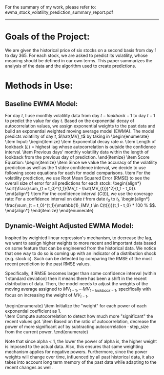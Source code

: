 For the summary of my work, please refer to: ewma_stock_volatility_prediction_summary_report.pdf
<hr> 

# Goals of the Project: 

We are given the historical price of six stocks on a second basis from day 1 to day 365. For each stock, we are
asked to predict its volatility, whose meaning should be defined in our own terms. This paper summarizes the
analysis of the data and the algorithm used to create predictions.

# Methods in Use: 

## Baseline EWMA Model:
For day $t$, I use monthly volatility data from day $t-lookback-1$ to day $t-1$ to predict the value for day $t$. Based on the exponential decay of autocorrelation values, we assign exponential weights to the past data and build an exponential weighted moving average model (EWMA). The model predicts volatility of day $t$, $\hat{MV}_t$ by taking in
\begin{enumerate}
    \item Input: 
      \begin{itemize}
          \item Exponential decay rate $\alpha$.
          \item Length of lookback ($L$) = highest lag whose autocorrelation is outside the confidence interval.
          \item Previous days' monthly volatility data within the length of lookback from the previous day of prediction.
      \end{itemize}
    \item Score Equation: 
      \begin{itemize}
          \item Since we value the accuracy of the volatility prediction as well as the 1 stdev confidence interval, we decide to use following score equations for each for model comparisons. 
          \item For the volatility prediction, we use Root Mean Squared Error (RMSE) to see the overall size of error for all predictions for each stock: 
          \begin{align*} 
          \sqrt{\frac{\sum_{t = t_0}^{t_1}(MV_t - \hat{MV_{t}})^2}{t_1 - t_0}}.
            \end{align*} 
          \item  For the confidence interval ($C(t)$), we use the coverage rate: For a confidence interval on date $t$ from date $t_0$ to $t_1$, 
         \begin{align*} 
         \frac{\sum_{t = t_0}^{t_1}(\mathbb{1}_{MV_t \in C(t)})}{t_1 - t_0} * 100 % $$.
         \end{align*} 
      \end{itemize}
\end{enumerate}

## Dynamic-Weight Adjusted EWMA Model: 
Inspired by weighted linear regression's mechanism, to decrease the lag, we want to assign higher weights to more recent and important data based on some feature that can be engineered from the historical data. We notice that one way to do so is coming up with an indicator of a distribution shock (e.g. stock c). Such can be detected by comparing the RMSE of the most recent prediction to the past RMSE values. 

Specifically, if RMSE becomes larger than some confidence interval (within 1 standard deviation) then it means there has been a shift in the recent distribution of data. Then, the model needs to adjust the weights of the moving average assigned to $MV_{t-1}, \cdots MV_{t-lookback-1}$, specifically with focus on increasing the weight of $MV_{t-1}$. 

\begin{enumerate}
    \item Initialize the "weight" for each power of each exponential coefficient as 1.  
    \item Compute autocorrelation to detect how much more "significant" the recent values got. 
    \item Based on the ratio of autocorrelation, decrease the power of more significant acf by subtracting autocorrelation $\cdot$ step\_size from the current power. 
\end{enumerate}

Note that since alpha $<$ 1, the lower the power of alpha is, the higher weight is imposed to the actual data. Also, this ensures that same weighting mechanism applies for negative powers. Furthermore, since the power weights will change over time, influenced by all past historical data, it also takes into account long term memory of the past data while adapting to the recent changes as well.  


    

